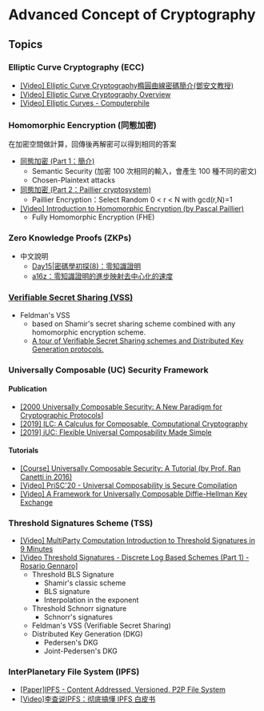 # Advanced Concept of Cryptography

## Topics

### Elliptic Curve Cryptography (ECC)

- [[Video] Elliptic Curve Cryptography橢圓曲線密碼簡介(鄧安文教授)](https://www.youtube.com/watch?v=3FUyGjH_FZ0&list=PLYRlUBnWnd5JdDFEGi4VO8gZyAQfX9P4I&index=3)
- [[Video] Elliptic Curve Cryptography Overview](https://www.youtube.com/watch?v=dCvB-mhkT0w)
- [[Video] Elliptic Curves - Computerphile](https://www.youtube.com/watch?v=NF1pwjL9-DE)

### Homomorphic Eencryption (同態加密)

在加密空間做計算，回傳後再解密可以得到相同的答案

- [同態加密 (Part 1：簡介)](https://blog.amis.com/%E5%90%8C%E6%85%8B%E5%8A%A0%E5%AF%86-part-1-%E7%B0%A1%E4%BB%8B-c46281304fd7)
  - Semantic Security (加密 100 次相同的輸入，會產生 100 種不同的密文)
  - Chosen-Plaintext attacks
- [同態加密 (Part 2：Paillier cryptosystem)](https://blog.amis.com/%E5%90%8C%E6%85%8B%E5%8A%A0%E5%AF%86-part-2-paillier-cryptosystem-bd96af29da0e)
  - Paillier Encryption：Select Random 0 < r < N with gcd(r,N)=1
- [[Video] Introduction to Homomorphic Encryption (by Pascal Paillier)](https://www.youtube.com/watch?v=umqz7kKWxyw)
  - Fully Homomorphic Encryption (FHE)

### Zero Knowledge Proofs (ZKPs)

- 中文說明
  - [Day15|密碼學初探(8)：零知識證明](https://ithelp.ithome.com.tw/articles/10215110)
  - [a16z：零知識證明的進步映射去中心化的速度](https://zombit.info/a16z-advances-in-zero-knowledge-proofs/)

### [Verifiable Secret Sharing (VSS)](https://en.wikipedia.org/wiki/Verifiable_secret_sharing)

- Feldman's VSS
  - based on Shamir's secret sharing scheme combined with any homomorphic encryption scheme. 
  - [A tour of Verifiable Secret Sharing schemes and Distributed Key Generation protocols.](https://medium.com/nethermind-eth/a-tour-of-verifiable-secret-sharing-schemes-and-distributed-key-generation-protocols-3c814e0d47e1)
  
### Universally Composable (UC) Security Framework

#### Publication

- [[2000 Universally Composable Security: A New Paradigm for Cryptographic Protocols]](https://eprint.iacr.org/2000/067.pdf)
- [[2019] ILC: A Calculus for Composable, Computational Cryptography](https://eprint.iacr.org/2019/402.pdf)
- [[2019] iUC: Flexible Universal Composability Made Simple](https://eprint.iacr.org/2019/1073.pdf)

#### Tutorials

- [[Course] Universally Composable Security: A Tutorial (by Prof. Ran Canetti in 2016)](https://www.youtube.com/playlist?list=PLqc9MPlwib9nSuyH4oUIwPsyDiZ4bwuEE)
- [[Video] PriSC'20 - Universal Composability is Secure Compilation](https://www.youtube.com/watch?v=rpZTL9fxwfw)
- [[Video] A Framework for Universally Composable Diffie-Hellman Key Exchange](https://www.youtube.com/watch?v=hxNYnaJQsyM)

### Threshold Signatures Scheme (TSS)

- [[Video] MultiParty Computation Introduction to Threshold Signatures in 9 Minutes](https://www.youtube.com/watch?v=4DFfZovCBB0)
- [[Video Threshold Signatures - Discrete Log Based Schemes (Part 1) - Rosario Gennaro]](https://www.youtube.com/watch?v=Tz3-ZBXxraI)
  - Threshold BLS Signature
    - Shamir's classic scheme
    - BLS signature
    - Interpolation in the exponent
  - Threshold Schnorr signature
    - Schnorr's signatures
  - Feldman's VSS (Verifiable Secret Sharing)
  - Distributed Key Generation (DKG)
    - Pedersen's DKG
    - Joint-Pedersen's DKG

### InterPlanetary File System (IPFS)

- [[Paper]IPFS - Content Addressed, Versioned, P2P File System](https://arxiv.org/abs/1407.3561)
- [[Video]李查说IPFS：彻底搞懂 IPFS 白皮书](https://www.youtube.com/watch?v=cIJVg19RSsQ)
